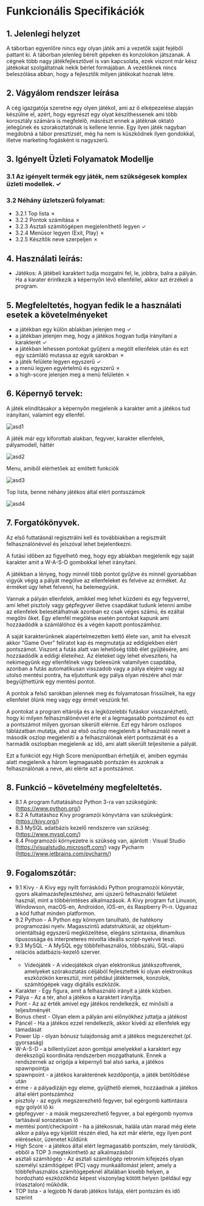 # Funkcionális Specifikációk

## 1. Jelenlegi helyzet
A táborban egyenlőre nincs egy olyan játék ami a vezetők saját fejéből pattant ki.
A táborban jelenleg bérelt gépeken és konzolokon játszanak. A cégnek több nagy játékfejlesztővel 
is van kapcsolata, ezek viszont már kész játékokat szolgáltatnak nekik bérlet formájában. A vezetőknek nincs beleszólása abban, hogy a fejlesztők milyen játékokat hoznak létre.

## 2. Vágyálom rendszer leírása
A cég igazgatója szeretne egy olyen játékot, ami az ő elképezelése alapján készülne el, azért, 
hogy egyrészt egy olyat készíthessenek ami több korosztály számára is megfelelő, másrészt ennek a játéknak
oktató jellegűnek és szorakoztatónak is kellene lennie. Egy ilyen játék nagyban megdobná a tábor presztizsét,
még ha nem is küszködnek ilyen gondokkal, illetve marketing fogásként is nagyszerű.

## 3. Igényelt Üzleti Folyamatok Modellje
### 3.1 Az igényelt termék egy játék, nem szükségesek komplex üzleti modellek. ✓
### 3.2 Néhány üzletszerű folyamat: 
* 3.2.1 Top lista ✗
* 3.2.2 Pontok számítása ✗
* 3.2.3 Asztali számítógépen megjeleníthető legyen ✓
* 3.2.4 Menüsor legyen (Exit, Play) ✗
* 3.2.5 Készítők neve szerpeljen ✗

## 4. Használati leírás:
* Játékos: A játébeli karaktert tudja mozgatni fel, le, jobbra, balra a pályán. Ha a karater érintkezik a képernyőn lévő ellenféllel, akkor azt érzékeli a program.

## 5. Megfeleltetés, hogyan fedik le a használati esetek a követelményeket

* a játékban egy külön ablakban jelenjen meg ✓
* a játékban jelenjen meg, hogy a játékos hogyan tudja irányítani a karakterét ✓
* a játékban lehessen pontokat gyűjteni a megölt ellenfelek után és ezt egy számláló mutassa az egyik sarokban ✗
* a játék felülete legyen egyszerű ✓
* a menü legyen egyértelmű és egyszerű ✗
* a high-score jelenjen meg a menü felületén ✗

## 6. Képernyő tervek:
A játék elindításakor a képernyőn megjelenik a karakter amit a játékos tud irányítani, valamint egy ellenfél.

![asd1](https://github.com/Kaiusz/SZFM-projekt/blob/main/Dokumentacio/img/kepernyo_terv.PNG)

A játék már egy kiforottab alakban, fegyver, karakter ellenfelek, pályamodell, háttér

![asd2](https://github.com/Kaiusz/SZFM-projekt/blob/main/Dokumentacio/img/gamescreen.jpg)

Menu, amiből elérhetőek az említett funkciók

![asd3](https://github.com/Kaiusz/SZFM-projekt/blob/main/Dokumentacio/img/menu.jpg)

Top lista, benne néhány játékos által elért pontsszámok

![asd4](https://github.com/Kaiusz/SZFM-projekt/blob/main/Dokumentacio/img/highscore.png)

## 7. Forgatókönyvek.
<p>Az első futtatásnál regisztrálni kell és továbbiakban a regisztrált felhasználónévvel és jelszóval lehet bejelentkezni.</p>
<p>A futási időben az figyelhető meg, hogy egy ablakban megjelenik egy saját karakter amit a W-A-S-D gombokkal lehet irányítani.</p>
<p>A játékban a lényeg, hogy minnél több pontot gyűjtve és minnél gyorsabban vigyük végig a pályát megölve az ellenfeleket és felvéve az érméket. Az érméket úgy lehet felvenni,
ha belemegyünk.</p>
<p>Vannak a pályán ellenfelek, amikkel meg lehet küzdeni és egy fegyverrel, ami lehet pisztoly vagy gépfegyver illetve csapdákat tudunk letenni amibe az ellenfelek
  belesétálhatnak azonban ez csak véges számú, és ezáltal megölni őket. Egy ellenfél megölése esetén pontokat kapunk ami hozzáadódik a számlálóhoz és a végén kapott
  pontoszámhoz.</p>
<p>A saját karakterünknek alapértelmezetten kettő élete van, amit ha elveszít akkor "Game Over" feliratot kap és megmutatja az eddigiekben elért pontszámot.
  Viszont a futás alatt van lehetőség több élet gyűjtésére, ami hozzáadódik a eddigi életeihez. Az életeket úgy lehet elveszíteni, ha nekimegyünk egy ellenfélnek vagy beleesünk
  valamilyen csapdába, azonban a futás automatikusan visszadob vagy a pálya elejére vagy az utolsó mentési pontra, ha eljutottunk egy pálya olyan részére ahol már begyűjthettünk
  egy mentési pontot.</p>
<p>A pontok a felső sarokban jelennek meg és folyamatosan frissülnek, ha egy ellenfelet ölünk meg vagy egy érmét veszünk fel.</p>
<p>A pontokat a program eltárolja és a legközelebbi futáskor visszanézhető, hogy ki milyen felhasználónévvel érte el a legmagasabb pontszámot és ezt a pontszámot milyen gyorsan 
  sikerült elérnie. Ezt egy három oszlopos táblázatban mutatja, ahol az első oszlop megjeleníti a felhasználó nevét a második oszlop megjeleníti a a felhasználónak elért 
  pontszámát és a harmadik oszlopban megjelenik az idő, ami alatt sikerült teljesítenie a pályát.</p>
<p>Ezt a funkciót egy High Score menüpontban érhetjük el, amiben egymás alatt megjelenik a három legmagasabb pontszám és azoknak a felhasználónak a neve, aki elérte azt a 
  pontszámot.</p>


## 8. Funkció – követelmény megfeleltetés.
* 8.1 A program futtatásához Python 3-ra van szükségünk: (<https://www.python.org/>)
* 8.2 A futtatáshoz Kivy programzói könyvtárra van szükségünk: (<https://kivy.org/>)
* 8.3 MySQL adatbázis kezelő rendszerre van szükség: (<https://www.mysql.com/>)
* 8.4 Programozói környezetre is szükség van, ajánlott : Visual Studio (<https://visualstudio.microsoft.com/>) vagy Pycharm (<https://www.jetbrains.com/pycharm/>)


## 9. Fogalomszótár:
* 9.1 Kivy - A Kivy egy nyílt forráskódú Python programozói könyvtár, gyors alkalmazásfejlesztéshez, ami újszerű felhasználói felületet használ, mint a többérintéses alkalmazások. A Kivy program fut Linuxon, Windowson, macOS-en, Androidon, iOS-en, és Raspberry Pi-n. Ugyanaz a kód futhat minden platformon.
* 9.2 Python - A Python egy könnyen tanulható, de hatékony programozási nyelv. Magasszintű adatstruktúrái, az objektum-orientáltság egyszerű megközelítése, elegáns szintaxisa, dinamikus típusossága és interpreteres mivolta ideális script-nyelvvé teszi.
* 9.3 MySQL - A MySQL egy többfelhasználós, többszálú, SQL-alapú relációs adatbázis-kezelő szerver.
* * Videójáték - A videojátékok olyan elektronikus játékszoftverek, amelyeket szórakoztatás céljából fejlesztettek ki olyan elektronikus eszközökön keresztül, mint például játéktermek, konzolok, számítógépek vagy digitális eszközök.
* Karakter - Egy figura, amit a felhasználó irányít a játék közben.
* Pálya - Az a tér, ahol a játékos a karaktert irányítja.
* Pont - Az az érték amivel egy játékos rendelkezik, ez minősíti a teljesítményét
* Bonus chest - Olyan elem a pályán ami előnyökhez juttatja a játékost
* Páncél - Ha a játékos ezzel rendelkezik, akkor kivédi az ellenfelek egy támadását
* Power Up - olyan bónusz tulajdonság amit a játékos megszerezhet (pl. gyorsaság)
* W-A-S-D - a billentyűzet azon gombjai amelyekkel a karaktert egy derékszögű koordináta rendszerben mozgathatunk. Ennek a rendszernek az origója a képernyő bal alsó sarka, a játékos spawnpointja
* spawnpoint - a játékos karakterének kezdőpontja, a játék betöltődése után
* érme - a pályadizájn egy eleme, gyűjthető elemek, hozzáadnak a játékos által elért pontszámhoz
* pisztoly - az egyik megszerezhető fegyver, bal egérgomb kattintásra egy golyót lő ki
* gépfegyver - a másik megszerezhető fegyver, a bal egérgomb nyomva tartásával sorozatosan lő
* mentési pont/checkpoint - ha a játékosnak, halála után marad még élete akkor a pálya egy kijelölt részén éled, ha ezt már elérte, egy ilyen pont elérésekor, üzenetet küldünk
* High Score - a játékos által elért legmagasabb pontszám, mely tárolódik, ebből a TOP 3 megtekinthető az alkalmazásból
* asztali számítógép - Az asztali számítógép retronim kifejezés olyan személyi számítógépet (PC) vagy munkaállomást jelent, amely a többfelhasználós számítógépeknél általában    kisebb helyen, a hordozható eszközökhöz képest viszonylag kötött helyen (például egy íróasztalon) működik.
* TOP lista - a legjobb N darab játékos listája, elért pontszám és idő szerint
